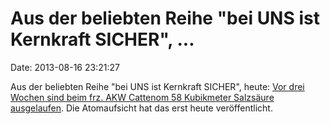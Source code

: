 Aus der beliebten Reihe \"bei UNS ist Kernkraft SICHER\", \...
==============================================================

Date: 2013-08-16 23:21:27

Aus der beliebten Reihe \"bei UNS ist Kernkraft SICHER\", heute: [Vor
drei Wochen sind beim frz. AKW Cattenom 58 Kubikmeter Salzsäure
ausgelaufen](http://www.tageblatt.lu/nachrichten/story/AKW-Salzsaeure-laeuft-in-die-Mosel-25904062).
Die Atomaufsicht hat das erst heute veröffentlicht.
